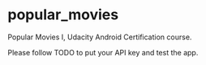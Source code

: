 # popular_movies
Popular Movies I, Udacity Android Certification course.

Please follow TODO to put your API key and test the app.
